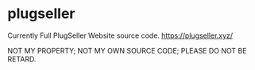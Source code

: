 # plugseller
Currently Full PlugSeller Website source code. https://plugseller.xyz/

NOT MY PROPERTY; NOT MY OWN SOURCE CODE; PLEASE DO NOT BE RETARD.

